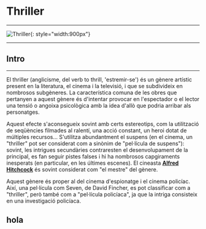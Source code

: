 # Thriller
***
![Thriller](img/thriller.jpg){: style="width:900px"}
***
## Intro
***
El thriller (anglicisme, del verb to thrill, 'estremir-se') és un gènere artístic present en la literatura, el cinema i la televisió, i que se subdivideix en nombrosos subgèneres. La característica comuna de les obres que pertanyen a aquest gènere és d'intentar provocar en l'espectador o el lector una tensió o angoixa psicològica amb la idea d'allò que podria arribar als personatges.

Aquest efecte s'aconsegueix sovint amb certs estereotips, com la utilització de seqüències filmades al ralentí, una acció constant, un heroi dotat de múltiples recursos... S'utilitza abundantment el suspens (en el cinema, un "thriller" pot ser considerat com a sinònim de "pel·lícula de suspens"): sovint, les intrigues secundàries contraresten el desenvolupament de la principal, es fan seguir pistes falses i hi ha nombrosos capgiraments inesperats (en particular, en les últimes escenes). El cineasta **[Alfred Hitchcock](https://ca.wikipedia.org/wiki/Alfred_Hitchcock)** és sovint considerat com "el mestre" del gènere.

Aquest gènere és proper al del cinema d'espionatge i el cinema policíac. Així, una pel·lícula com Seven, de David Fincher, es pot classificar com a "thriller", però també com a "pel·lícula policíaca", ja que la intriga consisteix en una investigació policíaca.

## hola



